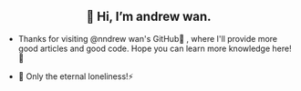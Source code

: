 <h2 align="center"> 👋 Hi, I’m andrew wan.</h2>

- Thanks for visiting @nndrew wan's GitHub👀 , where I'll provide more good articles and good code. 
Hope you can learn more knowledge here!🌱

- 🌱 Only the eternal loneliness!⚡

<!---
AndrewWanCrypto/AndrewWanCrypto is a ✨ special ✨ repository because its `README.md` (this file) appears on your GitHub profile.
You can click the Preview link to take a look at your changes.
--->
